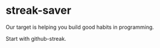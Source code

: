 streak-saver
============

Our target is helping you build good habits in programming.

Start with github-streak.
